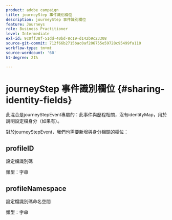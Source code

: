 ```yaml
---
product: adobe campaign
title: journeyStep 事件識別欄位
description: journeyStep 事件識別欄位
feature: Journeys
role: Business Practitioner
level: Intermediate
exl-id: 9c0ff38f-51dd-40bd-8c19-d142b9c23308
source-git-commit: 712f66b2715bac0af206755e59728c95499fa110
workflow-type: tm+mt
source-wordcount: '60'
ht-degree: 21%

---
```


# journeyStep 事件識別欄位 {#sharing-identity-fields}

此混合是journeyStepEvent專屬的：此事件與歷程相關，沒有identityMap，用於說明設定檔身分（如果有）。

對於journeyStepEvent，我們也需要新增與身分相關的欄位：

## profileID

設定檔識別碼

類型：字串

## profileNamespace

設定檔識別碼命名空間

類型：字串
